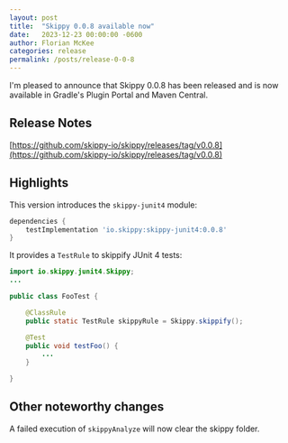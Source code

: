 ```yaml
---
layout: post
title:  "Skippy 0.0.8 available now"
date:   2023-12-23 00:00:00 -0600
author: Florian McKee
categories: release
permalink: /posts/release-0-0-8
---
```


I'm pleased to announce that Skippy 0.0.8 has been released and is now available in Gradle's Plugin Portal and Maven
Central.

## Release Notes

[https://github.com/skippy-io/skippy/releases/tag/v0.0.8](https://github.com/skippy-io/skippy/releases/tag/v0.0.8)

## Highlights

This version introduces the `skippy-junit4` module:

```groovy
dependencies {
    testImplementation 'io.skippy:skippy-junit4:0.0.8'
}    
```

It provides a `TestRule` to skippify JUnit 4 tests:

```java
import io.skippy.junit4.Skippy;
...

public class FooTest {

    @ClassRule
    public static TestRule skippyRule = Skippy.skippify();

    @Test
    public void testFoo() {
        ...
    }

}
```

## Other noteworthy changes 

A failed execution of `skippyAnalyze` will now clear the skippy folder.